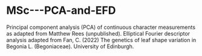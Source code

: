 ﻿# MSc---PCA-and-EFD
Principal component analysis (PCA) of continuous character measurements as adapted from Matthew Rees (unpublished).
Elliptical Fourier descriptor analysis adapted from Fan, C. (2022) The genetics of leaf shape variation in Begonia L. (Begoniaceae). University of Edinburgh. 
